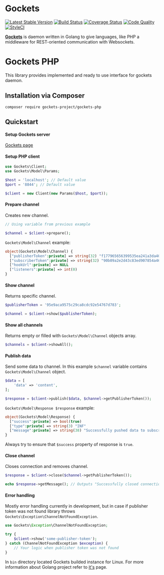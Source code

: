 # Gockets

[![Latest Stable Version](https://poser.pugx.org/gockets-project/gockets-php/v/stable)](https://packagist.org/packages/gockets-project/gockets-php)
[![Build Status](https://travis-ci.org/gockets-project/gockets-php.svg?branch=master)](https://travis-ci.org/gockets-project/gockets-php)
[![Coverage Status](https://coveralls.io/repos/github/gockets-project/gockets-php/badge.svg?branch=master)](https://coveralls.io/github/gockets-project/gockets-php?branch=master)
[![Code Quality](https://scrutinizer-ci.com/g/gockets-project/gockets-php/badges/quality-score.png?b=master)](https://scrutinizer-ci.com/g/gockets-project/gockets-php/?branch=master)
[![StyleCI](https://github.styleci.io/repos/184272241/shield?branch=master&style=flat)](https://github.styleci.io/repos/184272241)

[**Gockets**](https://github.com/gockets-project/gockets#gockets) is daemon written in Golang to give languages, like PHP a middleware for REST-oriented communication with Websockets.

# Gockets PHP

This library provides implemented and ready to use interface for gockets daemon.


## Installation via Composer

`composer require gockets-project/gockets-php`

## Quickstart

#### Setup Gockets server

[Gockets page](https://github.com/gockets-project/gockets)

#### Setup PHP client

```php
use Gockets\Client;
use Gockets\Model\Params;

$host = 'localhost'; // Default value
$port = '8844'; // Default value

$client = new Client(new Params($host, $port));
```

#### Prepare channel

Creates new channel.

```php
// Using variable from previous example

$channel = $client->prepare();
```

`Gockets\Model\Сhannel` example:

```php
object(Gockets\Model\Channel) {
  ["publisherToken":private] => string(32) "f177965656399535ea241a3da40dfcbf"
  ["subscriberToken":private] => string(32) "90b09a2e2d43c83ed907854a46c710fd"
  ["hookUrl":private] => NULL
  ["listeners":private] => int(0)
}
```

#### Show channel

Returns specific channel.

```php
$publisherToken = '95e9aca9575c29ca8cdc92e54767d783';

$channel = $client->show($publisherToken);
```

#### Show all channels

Returns empty or filled with `Gockets\Model\Сhannel` objects array.

```php
$channels = $client->showAll();
```

#### Publish data

Send some data to channel.
In this example `$channel` variable contains `Gockets\Model\Сhannel` object.

```php
$data = [
    'data' => 'content',
];

$response = $client->publish($data, $channel->getPublisherToken());
```

`Gockets\Model\Response $response` example:

```php
object(Gockets\Model\Response) {
  ["success":private] => bool(true)
  ["type":private] => string(3) "INF"
  ["message":private] => string(38) "Successfully pushed data to subscriber"
}
```

Always try to ensure that `$success` property of response is `true`.

#### Close channel

Closes connection and removes channel.

```php
$response = $client->close($channel->getPublisherToken());

echo $response->getMessage(); // Outputs "Successfully closed connection"
```

#### Error handling

Mostly error handling currently in development, but in case if publisher token was not found library throws `Gockets\Exception\ChannelNotFoundException`.

```php
use Gockets\Exception\ChannelNotFoundException;

try {
    $client->show('some-publisher-token');
} catch (ChannelNotFoundException $exception) {
    // Your logic when publisher token was not found
}
```

In `bin` directory located Gockets builded instance for Linux. For more information about Golang project refer to [it's](https://github.com/gockets-project/gockets#gockets) page.
